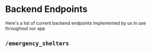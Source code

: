 # Backend Endpoints

Here's a list of current backend endpoints implemented by us in use throughout our app
## `/emergency_shelters`
